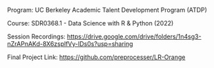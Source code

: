 Program:
UC Berkeley Academic Talent Development Program (ATDP)

Course:
SDR0368.1 - Data Science with R & Python (2022)


Session Recordings:
https://drive.google.com/drive/folders/1n4sg3-nZrAPnAKd-8X6zsplfVy-IDs0s?usp=sharing


Final Project Link:
https://github.com/preprocesser/LR-Orange
